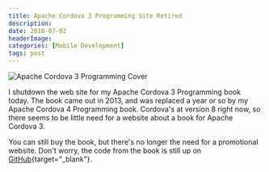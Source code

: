 ```yaml
---
title: Apache Cordova 3 Programming Site Retired
description: 
date: 2018-07-02
headerImage: 
categories: [Mobile Development]
tags: post
---
```


![Apache Cordova 3 Programming Cover](/images/acp-cover-320.png)

I shutdown the web site for my Apache Cordova 3 Programming book today. The book came out in 2013, and was replaced a year or so by my Apache Cordova 4 Programming book. Cordova's at version 8 right now, so there seems to be little need for a website about a book for Apache Cordova 3.

You can still buy the book, but there's no longer the need for a promotional website. Don't worry, the code from the book is still up on [GitHub](https://github.com/johnwargo/cordova-programming-code){target="_blank"}.